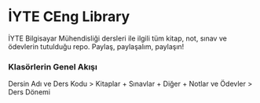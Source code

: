 # İYTE CEng Library

İYTE Bilgisayar Mühendisliği dersleri ile ilgili tüm kitap, not, sınav ve ödevlerin tutulduğu repo. Paylaş, paylaşalım, paylaşın!

### Klasörlerin Genel Akışı

Dersin Adı ve Ders Kodu > Kitaplar + Sınavlar + Diğer + Notlar ve Ödevler > Ders Dönemi 
